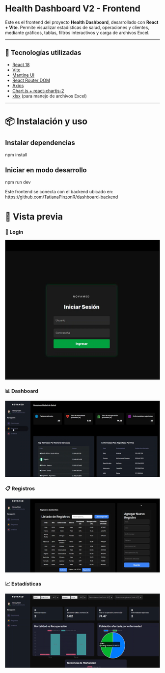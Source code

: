 # Health Dashboard V2 - Frontend

Este es el frontend del proyecto **Health Dashboard**, desarrollado con **React + Vite**. Permite visualizar estadísticas de salud, operaciones y clientes, mediante gráficos, tablas, filtros interactivos y carga de archivos Excel.

---

## 🚀 Tecnologías utilizadas

- [React 18](https://react.dev/)
- [Vite](https://vitejs.dev/)
- [Mantine UI](https://mantine.dev/)
- [React Router DOM](https://reactrouter.com/)
- [Axios](https://axios-http.com/)
- [Chart.js + react-chartjs-2](https://www.chartjs.org/)
- [xlsx](https://sheetjs.com/) (para manejo de archivos Excel)

---

# 📦 Instalación y uso


## Instalar dependencias
npm install

## Iniciar en modo desarrollo
npm run dev

Este frontend se conecta con el backend ubicado en:
https://github.com/TatianaPinzonR/dashboard-backend 


# 🎥 Vista previa

### 🔐 Login
![Login](./login.png)

### 📊 Dashboard
![Dashboard](./dashboard.png)

### 📋 Registros
![Registros](./registros.png)

### 📈 Estadísticas
![Estadísticas](./estadisticas.png)





